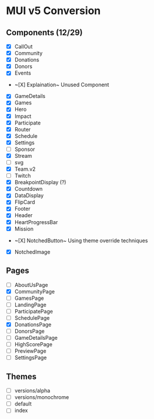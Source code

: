 # MUI v5 Conversion

## Components (12/29)

- [X] CallOut
- [X] Community
- [X] Donations
- [X] Donors
- [X] Events
- ~[X] Explaination~ Unused Component
- [X] GameDetails
- [X] Games
- [X] Hero
- [X] Impact
- [X] Participate
- [X] Router
- [X] Schedule
- [X] Settings
- [ ] Sponsor
- [X] Stream
- [ ] svg
- [X] Team.v2
- [ ] Twitch
- [X] BreakpointDisplay (?)
- [X] Countdown
- [X] DataDisplay
- [X] FlipCard
- [X] Footer
- [X] Header
- [X] HeartProgressBar
- [X] Mission
- ~[X] NotchedButton~ Using theme override techniques
- [X] NotchedImage

## Pages

- [ ] AboutUsPage
- [X] CommunityPage
- [ ] GamesPage
- [ ] LandingPage
- [ ] ParticipatePage
- [ ] SchedulePage
- [X] DonationsPage
- [ ] DonorsPage
- [ ] GameDetailsPage
- [ ] HighScorePage
- [ ] PreviewPage
- [ ] SettingsPage

## Themes

- [ ] versions/alpha
- [ ] versions/monochrome
- [ ] default
- [ ] index
